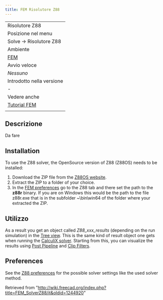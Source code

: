 ```yaml
---
title: FEM Risolutore Z88
---
```


|                                                    |
| -------------------------------------------------- |
| Risolutore Z88                                     |
| Posizione nel menu                                 |
| Solve → Risolutore Z88                             |
| Ambiente                                           |
| [FEM](/FEM_Workbench/it "FEM Workbench/it")        |
| Avvio veloce                                       |
| _Nessuno_                                          |
| Introdotto nella versione                          |
| -                                                  |
| Vedere anche                                       |
| [Tutorial FEM](/FEM_tutorial/it "FEM tutorial/it") |
|                                                    |

## Descrizione

Da fare

## Installation

To use the Z88 solver, the OpenSource version of Z88 (Z88OS) needs to be installed:

1. Download the ZIP file from the [Z88OS website](https://en.z88.de/download-z88os).
2. Extract the ZIP to a folder of your choice.
3. In the [FEM preferences](/FEM_Preferences "FEM Preferences") go to the Z88 tab and there set the path to the **z88r** binary. If you are on Windows this would be the path to the file z88r.exe that is in the subfolder ~\bin\win64 of the folder where your extracted the ZIP.

## Utilizzo

As a result you get an object called _Z88_xxx_results_ (depending on the run simulation) in the [Tree view](/Tree_view "Tree view"). This is the same kind of result object one gets when running the [CalculiX solver](/FEM_SolverCalculixCxxtools "FEM SolverCalculixCxxtools"). Starting from this, you can visualize the results using [Post Pipeline](/FEM_PostPipelineFromResult "FEM PostPipelineFromResult") and [Clip Filters](/FEM_Workbench#Menu:_Results "FEM Workbench").

## Preferences

See the [Z88 preferences](/FEM_Preferences#Z88 "FEM Preferences") for the possible solver settings like the used solver method.

Retrieved from "<http://wiki.freecad.org/index.php?title=FEM_SolverZ88/it&oldid=1244920>"
